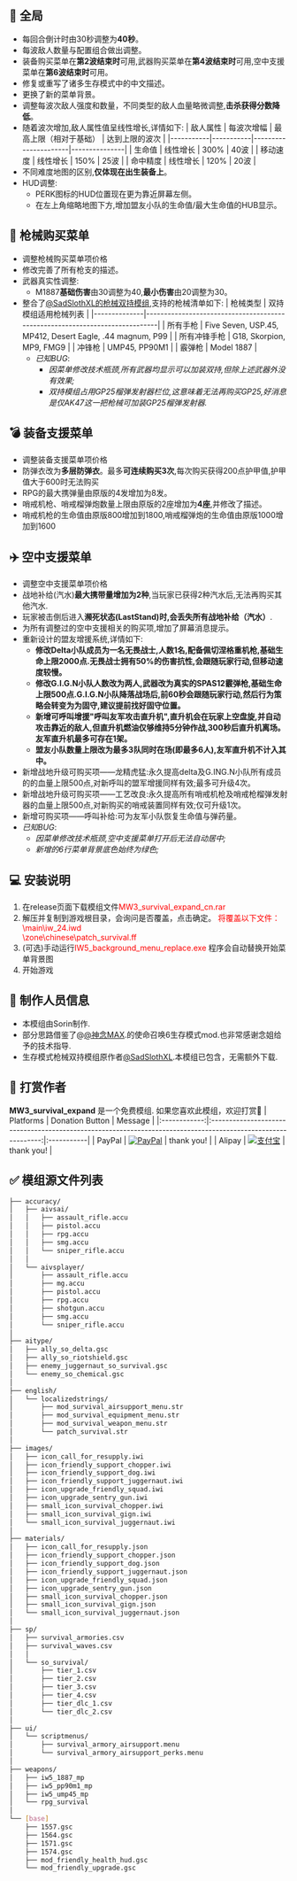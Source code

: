 ## 📖 全局 

-   每回合倒计时由30秒调整为**40秒**。
-   每波敌人数量与配置组合做出调整。
-   装备购买菜单在**第2波结束时**可用,武器购买菜单在**第4波结束时**可用,空中支援菜单在**第6波结束时**可用。
-   修复或重写了诸多生存模式中的中文描述。
-   更换了新的菜单背景。
-   调整每波次敌人强度和数量，不同类型的敌人血量略微调整,**击杀获得分数降低**。
-   随着波次增加,敌人属性值呈线性增长,详情如下:
| 敌人属性   | 每波次增幅 | 最高上限（相对于基础） | 达到上限的波次 |
|-----------|-----------|----------------------|---------------|
| 生命值     | 线性增长   | 300%                | 40波          |
| 移动速度   | 线性增长   | 150%                | 25波          |
| 命中精度   | 线性增长   | 120%                | 20波          |
- 不同难度地图的区别,**仅体现在出生装备上**。
-   HUD调整:
	- PERK图标的HUD位置现在更为靠近屏幕左侧。
	- 在左上角缩略地图下方,增加盟友小队的生命值/最大生命值的HUB显示。


## 🔫 枪械购买菜单

-   调整枪械购买菜单项价格
-   修改完善了所有枪支的描述。
-   武器真实性调整:
	- M1887**基础伤害**由30调整为40,**最小伤害**由20调整为30。
-   整合了[@SadSlothXL的枪械双持模组](https://github.com/SadSlothXL/IW5-mod_akimbo),支持的枪械清单如下:
| 枪械类型     | 双持模组适用枪械列表                                                                  |
|--------------|-----------------------------------------------------------------------------|
| 所有手枪     | Five Seven, USP.45, MP412, Desert Eagle, .44 magnum, P99                   |
| 所有冲锋手枪 | G18, Skorpion, MP9, FMG9                                                   |
| 冲锋枪       | UMP45, PP90M1                                                              |
| 霰弹枪       | Model 1887                                                                 |
	- *已知BUG*:
		- *因菜单修改技术瓶颈,所有武器均显示可以加装双持,但除上述武器外没有效果;*
		- *双持模组占用GP25榴弹发射器栏位,这意味着无法再购买GP25,好消息是仅AK47这一把枪械可加装GP25榴弹发射器.*


## 💣 装备支援菜单

-   调整装备支援菜单项价格
-   防弹衣改为**多层防弹衣**。最多**可连续购买3次**,每次购买获得200点护甲值,护甲值大于600时无法购买
- 	RPG的最大携弹量由原版的4发增加为8发。
-   哨戒机枪、哨戒榴弹炮数量上限由原版的2座增加为**4座**,并修改了描述。
-   哨戒机枪的生命值由原版800增加到1800,哨戒榴弹炮的生命值由原版1000增加到1600


## ✈️ 空中支援菜单

- 调整空中支援菜单项价格
- 战地补给(汽水)**最大携带量增加为2种**,当玩家已获得2种汽水后,无法再购买其他汽水.
- 玩家被击倒后进入**濒死状态(LastStand)时,会丢失所有战地补给（汽水）**.
- 为所有调整过的空中支援相关的购买项,增加了屏幕消息提示。
- 重新设计的盟友增援系统,详情如下:
	- **修改Delta小队成员为一名无畏战士,人数1名,配备佩切涅格重机枪,基础生命上限2000点.无畏战士拥有50%的伤害抗性,会跟随玩家行动,但移动速度较慢。**
	- **修改G.I.G.N小队人数改为两人,武器改为真实的SPAS12霰弹枪,基础生命上限500点.G.I.G.N小队降落战场后,前60秒会跟随玩家行动,然后行为策略会转变为为固守,建议提前找好固守位置。**
	- **新增可呼叫增援"呼叫友军攻击直升机",直升机会在玩家上空盘旋,并自动攻击靠近的敌人,但直升机燃油仅够维持5分钟作战,300秒后直升机离场。友军直升机最多可存在1架。**
	- **盟友小队数量上限改为最多3队同时在场(即最多6人),友军直升机不计入其中。**
-   新增战地升级可购买项——龙精虎猛:永久提高delta及G.ING.N小队所有成员的的血量上限500点,对新呼叫的盟军增援同样有效;最多可升级4次。
-   新增战地升级可购买项——工艺改良:永久提高所有哨戒机枪及哨戒枪榴弹发射器的血量上限500点,对新购买的哨戒装置同样有效;仅可升级1次。
-   新增可购买项——呼叫补给:可为友军小队恢复生命值与弹药量。
-   *已知BUG*:
	- *因菜单修改技术瓶颈,空中支援菜单打开后无法自动居中;*
	- *新增的6行菜单背景底色始终为绿色;*


## 💻 安装说明

1.  在release页面下载模组文件<span style="color:red">MW3_survival_expand_cn.rar</span>
2.  解压并复制到游戏根目录，会询问是否覆盖，点击确定。
    <span style="color:red">
        将覆盖以下文件：<br>
        \main\iw_24.iwd<br>
        \zone\chinese\patch_survival.ff
    </span>
3.  (可选)手动运行<span style="color:red">IW5_background_menu_replace.exe</span> 程序会自动替换开始菜单背景图
4.  开始游戏


## 📖 制作人员信息
-   本模组由Sorin制作.
-   部分思路借鉴了@[@神念MAX](https://space.bilibili.com/175979296).的使命召唤6生存模式mod.也非常感谢念姐给予的技术指导.
-   生存模式枪械双持模组原作者[@SadSlothXL](https://github.com/SadSlothXL/IW5-mod_akimbo).本模组已包含，无需额外下载.


## 💖 打赏作者

**MW3_survival_expand** 是一个免费模组. 如果您喜欢此模组，欢迎打赏🤩
| Platforms    | Donation Button                                                                                              | Message    |
|:------------:|:------------------------------------------------------------------------------------------------------------:|:-----------|
| PayPal       | [![PayPal](https://www.paypalobjects.com/en_US/i/btn/btn_donate_LG.gif)](https://paypal.me/841603239)        | thank you! |
| Alipay       | [![支付宝](https://codeberg.org/a841603239/MW3_survival_expand/raw/commit/4d1a9d3dd1e61df3eebdbefdf1bca9caad1ab772/donate/donate_paypal.png)](#) | thank you! |


## ✅ 模组源文件列表

```bash
├── accuracy/
│   ├── aivsai/
│   │   ├── assault_rifle.accu
│   │   ├── pistol.accu
│   │   ├── rpg.accu
│   │   ├── smg.accu
│   │   └── sniper_rifle.accu
│   │
│   └── aivsplayer/
│       ├── assault_rifle.accu
│       ├── mg.accu
│       ├── pistol.accu
│       ├── rpg.accu
│       ├── shotgun.accu
│       ├── smg.accu
│       └── sniper_rifle.accu
│
├── aitype/
│   ├── ally_so_delta.gsc
│   ├── ally_so_riotshield.gsc
│   ├── enemy_juggernaut_so_survival.gsc
│   └── enemy_so_chemical.gsc
│
├── english/
│   └── localizedstrings/
│       ├── mod_survival_airsupport_menu.str
│       ├── mod_survival_equipment_menu.str
│       ├── mod_survival_weapon_menu.str
│       └── patch_survival.str
│
├── images/
│   ├── icon_call_for_resupply.iwi
│   ├── icon_friendly_support_chopper.iwi
│   ├── icon_friendly_support_dog.iwi
│   ├── icon_friendly_support_juggernaut.iwi
│   ├── icon_upgrade_friendly_squad.iwi
│   ├── icon_upgrade_sentry_gun.iwi
│   ├── small_icon_survival_chopper.iwi
│   ├── small_icon_survival_gign.iwi
│   └── small_icon_survival_juggernaut.iwi
│
├── materials/
│   ├── icon_call_for_resupply.json
│   ├── icon_friendly_support_chopper.json
│   ├── icon_friendly_support_dog.json
│   ├── icon_friendly_support_juggernaut.json
│   ├── icon_upgrade_friendly_squad.json
│   ├── icon_upgrade_sentry_gun.json
│   ├── small_icon_survival_chopper.json
│   ├── small_icon_survival_gign.json
│   └── small_icon_survival_juggernaut.json
│
├── sp/
│   ├── survival_armories.csv
│   ├── survival_waves.csv
│   │
│   └── so_survival/
│       ├── tier_1.csv
│       ├── tier_2.csv
│       ├── tier_3.csv
│       ├── tier_4.csv
│       ├── tier_dlc_1.csv
│       └── tier_dlc_2.csv
│
├── ui/
│   └── scriptmenus/
│       ├── survival_armory_airsupport.menu
│       └── survival_armory_airsupport_perks.menu
│
├── weapons/
│   ├── iw5_1887_mp
│   ├── iw5_pp90m1_mp
│   ├── iw5_ump45_mp
│   └── rpg_survival
│
└── [base]
    ├── 1557.gsc
    ├── 1564.gsc
    ├── 1571.gsc
    ├── 1574.gsc
    ├── mod_friendly_health_hud.gsc
    └── mod_friendly_upgrade.gsc
```

